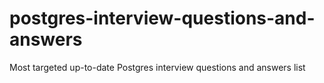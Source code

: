 # postgres-interview-questions-and-answers
Most targeted up-to-date Postgres interview questions and answers list
